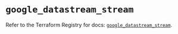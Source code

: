 # `google_datastream_stream`

Refer to the Terraform Registry for docs: [`google_datastream_stream`](https://registry.terraform.io/providers/hashicorp/google-beta/5.12.0/docs/resources/google_datastream_stream).

